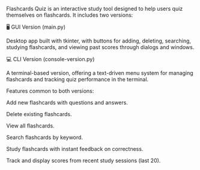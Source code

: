 Flashcards Quiz is an interactive study tool designed to help users quiz themselves on flashcards. It includes two versions:


🖥️ GUI Version (main.py) 

Desktop app built with tkinter, with buttons for adding, deleting, searching, studying flashcards, and viewing past scores through dialogs and windows.


💻 CLI Version (console-version.py) 

A terminal-based version, offering a text-driven menu system for managing flashcards and tracking quiz performance in the terminal.


Features common to both versions:

Add new flashcards with questions and answers.

Delete existing flashcards.

View all flashcards.

Search flashcards by keyword.

Study flashcards with instant feedback on correctness.

Track and display scores from recent study sessions (last 20).
